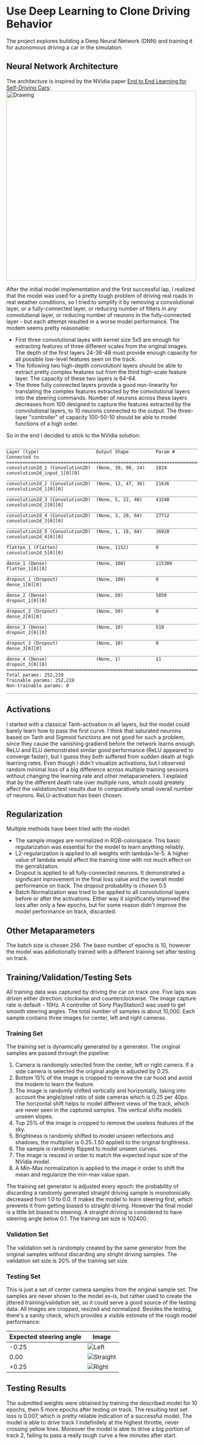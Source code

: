# Use Deep Learning to Clone Driving Behavior
The project explores building a Deep Neural Network (DNN) and training it for autonomous driving a car in the simulation.

## Neural Network Architecture
The architecture is inspired by the NVidia paper [End to End Learning for Self-Driving Cars](http://images.nvidia.com/content/tegra/automotive/images/2016/solutions/pdf/end-to-end-dl-using-px.pdf):
<img src="architecture.png" alt="Drawing" width="500"/>

After the initial model implementation and the first successful lap, I realized that the model was used for a pretty tough problem of driving real roads in real weather conditions, so I tried to simplify it by removing a convolutional layer, or a fully-connected layer, or reducing number of filters in any convolutional layer, or reducing number of neurons in the fully-connected layer - but each attempt resulted in a worse model performance. The modem seems pretty reasonable:
* First three convolutional layes with kernel size 5x5 are enough for extracting features of three different scales from the original images. The depth of the first layers 24-36-48 must provide enough capacity for all possible low-level features seen on the track.
* The following two high-depth convolutionl layers should be able to extract pretty complex features out from the third high-scale feature layer. The capacity of these two layers is 64-64. 
* The three fully connected layers provide a good non-linearity for translating the complex features extracted by the convolutional layers into the steering commands. Number of neurons across these layers decreases from 100 designed to capture the features extracted by the convolutional layers, to 10 neurons connected to the output. The three-layer "controller" of capacity 100-50-10 should be able to model functions of a high order.

So in the end I decided to stick to the NVidia solution:
```
____________________________________________________________________________________________________
Layer (type)                     Output Shape          Param #     Connected to
====================================================================================================
convolution2d_1 (Convolution2D)  (None, 30, 98, 24)    1824        convolution2d_input_1[0][0]
____________________________________________________________________________________________________
convolution2d_2 (Convolution2D)  (None, 13, 47, 36)    21636       convolution2d_1[0][0]
____________________________________________________________________________________________________
convolution2d_3 (Convolution2D)  (None, 5, 22, 48)     43248       convolution2d_2[0][0]
____________________________________________________________________________________________________
convolution2d_4 (Convolution2D)  (None, 3, 20, 64)     27712       convolution2d_3[0][0]
____________________________________________________________________________________________________
convolution2d_5 (Convolution2D)  (None, 1, 18, 64)     36928       convolution2d_4[0][0]
____________________________________________________________________________________________________
flatten_1 (Flatten)              (None, 1152)          0           convolution2d_5[0][0]
____________________________________________________________________________________________________
dense_1 (Dense)                  (None, 100)           115300      flatten_1[0][0]
____________________________________________________________________________________________________
dropout_1 (Dropout)              (None, 100)           0           dense_1[0][0]
____________________________________________________________________________________________________
dense_2 (Dense)                  (None, 50)            5050        dropout_1[0][0]
____________________________________________________________________________________________________
dropout_2 (Dropout)              (None, 50)            0           dense_2[0][0]
____________________________________________________________________________________________________
dense_3 (Dense)                  (None, 10)            510         dropout_2[0][0]
____________________________________________________________________________________________________
dropout_3 (Dropout)              (None, 10)            0           dense_3[0][0]
____________________________________________________________________________________________________
dense_4 (Dense)                  (None, 1)             11          dropout_3[0][0]
====================================================================================================
Total params: 252,219
Trainable params: 252,219
Non-trainable params: 0
____________________________________________________________________________________________________
```

## Activations
I started with a classical Tanh-activation in all layers, but the model could barely learn how to pass the first curve. I think that saturated neurons based on Tanh and Sigmoid functions are not good for such a problem, since they cause the vanishing gradiend before the network learns enough. ReLU and ELU demonstrated similar good performance (ReLU appeared to converge faster), but I guess they both suffered from sudden death at high learning rates. Even though I didn't visualize activations, but I observed random minimal loss of a big difference across multiple training sessions without changing the learning rate and other metaparameters. I explaied that by the different death rate over multiple runs, which could greately affect the validation/test results due to comparatively small overall number of neurons. ReLU-activation has been chosen.

## Regularization
Multiple methods have been tried with the model:
* The sample images are normalized in RGB-colorspace. This basic regularization was essential for the model to learn anything reliably.
* L2-regularization is applied to all weights with lambda=1e-5. A higher value of lambda would affect the training time with not much effect on the genralization.
* Dropout is applied to all fully-connected neurons. It demonstrated a significant inprovement in the final loss value and the overall model performance on track. The dropout probability is chosen 0.5
* Batch Normalization was tried to be applied to all convolutional layers before or after the activations. Either way it significantly improved the loss after only a few epochs, but for some reason didn't improve the model performance on track, discarded.

## Other Metaparameters
The batch size is chosen 256. The base number of epochs is 10, however the model was addiotionally trained with a different training set after testing on track.

## Training/Validation/Testing Sets
All training data was captured by driving the car on track one. Five laps was driven either direction: clockwise and counterclockwise. The image capture rate is default - 10Hz. A controller of Sony PlayStation3 was used to get smooth steering angles. The total number of samples is about 10,000. Each sample contains three images for center, left and right cameras.

### Training Set
The training set is dynamically generated by a generator. The original samples are passed through the pipeline:

1. Camera is randomply selected from the center, left or right camera. If a side camera is selected the original angle is adjusted by 0.25.
2. Bottom 15% of the image is cropped to remove the car hood and avoid the modem to learn the feature.
3. The image is randomly shifted vertically and horizontally, taking into account the angle/pixel ratio of side cameras which is 0.25 per 40px. The horizontal shift helps to model different views of the track, which are never seen in the captured samples. The vertical shifts models unseen slopes.
4. Top 25% of the image is cropped to remove the useless features of the sky.
5. Brightness is randomly shifted to model unseen reflections and shadows, the multiplier is 0.25..1.50 applied to the original brightness.
6. The sample is randomly flipped to model unseen curves.
7. The image is resized in order to match the expected input size of the NVidia model.
8. A Min-Max normalization is applied to the image ir order to shift the mean and regularize the min-max value span.

The training set generator is adjusted every epoch: the probability of discarding a randomly generated straight driving sample is monotonically decreased from 1.0 to 0.0. If makes the model to learn steering first, which prevents it from getting biased to straight driving. However the final model is a little bit biased to steering. A straight driving is considered to have steering angle below 0.1. The training set size is 102400.

### Validation Set
The validation set is randomply created by the same generator from the original samples without discarding any stright driving samples. The validation set size is 20% of the training set size.

### Testing Set
This is just a set of center camera samples from the original sample set. The samples are never shown to the model as-is, but rather used to create the jittered training/validation set, so it could serve a good source of the testing data. All images are cropped, resized and normalized. Besides the testing, there's a sanity check, which provides a visible estimate of the rough model performance:


Expected steering angle | Image
--- | ---
-0.25 | ![Left](left.jpg)
0.00 | ![Straight](straight.jpg)
+0.25 | ![Right](right.jpg)

## Testing Results
The submitted weights were obtained by training the described model for 10 epochs, then 5 more epochs after testing on track. The resulting test set loss is 0.007, which is pretty reliable indication of a successful model. The model is able to drive track 1 indefinitely at the highest throttle, never crossing yellow lines. Moreover the model is able to drive a big portion of track 2, failing to pass a really tough curve a few minutes after start.
